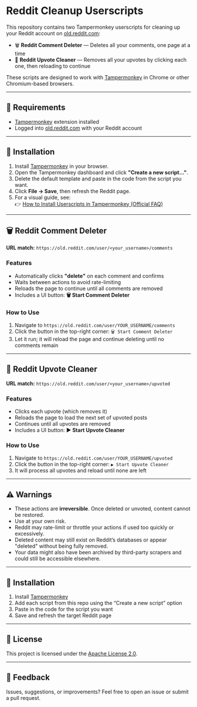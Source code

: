 # Reddit Cleanup Userscripts

This repository contains two Tampermonkey userscripts for cleaning up your Reddit account on [old.reddit.com](https://old.reddit.com):

- 🗑 **Reddit Comment Deleter** — Deletes all your comments, one page at a time
- 🔼 **Reddit Upvote Cleaner** — Removes all your upvotes by clicking each one, then reloading to continue

These scripts are designed to work with [Tampermonkey](https://www.tampermonkey.net/) in Chrome or other Chromium-based browsers.

---

## 🧩 Requirements

- [Tampermonkey](https://www.tampermonkey.net/) extension installed
- Logged into [old.reddit.com](https://old.reddit.com) with your Reddit account

---

## 📁 Installation

1. Install [Tampermonkey](https://www.tampermonkey.net/) in your browser.
2. Open the Tampermonkey dashboard and click **"Create a new script..."**.
3. Delete the default template and paste in the code from the script you want.
4. Click **File → Save**, then refresh the Reddit page.
5. For a visual guide, see:  
   👉 [How to Install Userscripts in Tampermonkey (Official FAQ)](https://www.tampermonkey.net/faq.php?ext=dhdg#Q102)
   
---

## 🗑 Reddit Comment Deleter

**URL match:** `https://old.reddit.com/user/<your_username>/comments`

### Features
- Automatically clicks **"delete"** on each comment and confirms
- Waits between actions to avoid rate-limiting
- Reloads the page to continue until all comments are removed
- Includes a UI button: **🗑 Start Comment Deleter**

### How to Use
1. Navigate to `https://old.reddit.com/user/YOUR_USERNAME/comments`
2. Click the button in the top-right corner: `🗑 Start Comment Deleter`
3. Let it run; it will reload the page and continue deleting until no comments remain

---

## 🔼 Reddit Upvote Cleaner

**URL match:** `https://old.reddit.com/user/<your_username>/upvoted`

### Features
- Clicks each upvote (which removes it)
- Reloads the page to load the next set of upvoted posts
- Continues until all upvotes are removed
- Includes a UI button: **▶ Start Upvote Cleaner**

### How to Use
1. Navigate to `https://old.reddit.com/user/YOUR_USERNAME/upvoted`
2. Click the button in the top-right corner: `▶ Start Upvote Cleaner`
3. It will process all upvotes and reload until none are left

---

## ⚠️ Warnings

- These actions are **irreversible**. Once deleted or unvoted, content cannot be restored.
- Use at your own risk.
- Reddit may rate-limit or throttle your actions if used too quickly or excessively.
- Deleted content may still exist on Reddit’s databases or appear "deleted" without being fully removed.
- Your data might also have been archived by third-party scrapers and could still be accessible elsewhere.

---

## 📁 Installation

1. Install [Tampermonkey](https://www.tampermonkey.net/)
2. Add each script from this repo using the “Create a new script” option
3. Paste in the code for the script you want
4. Save and refresh the target Reddit page

---

## 📜 License

This project is licensed under the [Apache License 2.0](LICENSE).

---

## 💬 Feedback

Issues, suggestions, or improvements? Feel free to open an issue or submit a pull request.
